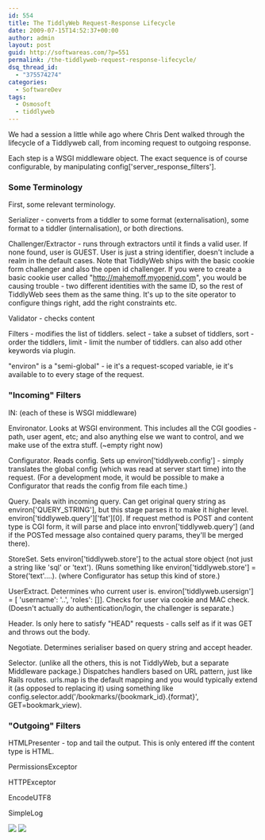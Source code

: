 ```yaml
---
id: 554
title: The TiddlyWeb Request-Response Lifecycle
date: 2009-07-15T14:52:37+00:00
author: admin
layout: post
guid: http://softwareas.com/?p=551
permalink: /the-tiddlyweb-request-response-lifecycle/
dsq_thread_id:
  - "375574274"
categories:
  - SoftwareDev
tags:
  - Osmosoft
  - tiddlyweb
---
```

We had a session a little while ago where Chris Dent walked through the lifecycle of a Tiddlyweb call, from incoming request to outgoing response.

Each step is a WSGI middleware object. The exact sequence is of course configurable, by manipulating config['server_response_filters'].

<h3>Some Terminology</h3>

First, some relevant terminology.

Serializer - converts from a tiddler to some format (externalisation), some format to a tiddler (internalisation), or both directions.

Challenger/Extractor - runs through extractors until it finds a valid user. If none found, user is GUEST. User is just a string identifier, doesn't include a realm in the default cases. Note that TiddlyWeb ships with the basic cookie form challenger and also the open id challenger. If you were to create a basic cookie user called "http://mahemoff.myopenid.com", you would be causing trouble - two different identities with the same ID, so the rest of TiddlyWeb sees them as the same thing. It's up to the site operator to configure things right, add the right constraints etc.

Validator - checks content

Filters - modifies the list of tiddlers. select - take a subset of tiddlers, sort - order the tiddlers, limit - limit the number of tiddlers. can also add other keywords via plugin.

"environ" is a "semi-global" - ie it's a request-scoped variable, ie it's available to to every stage of the request.

<h3>"Incoming" Filters</h3>

IN: (each of these is WSGI middleware)

Environator. Looks at WSGI environment. This includes all the CGI goodies - path, user agent, etc; and also anything else we want to control, and we make use of the extra stuff. (~empty right now)

Configurator. Reads config. Sets up environ['tiddlyweb.config'] - simply translates the global config (which was read at server start time) into the request. (For a development mode, it would be possible to make a Configurator that reads the config from file each time.)

Query. Deals with incoming query. Can get original query string as environ['QUERY_STRING'], but this stage parses it to make it higher level. environ['tiddlyweb.query']['fat'][0]. If request method is POST and content type is CGI form, it will parse and place into envron['tiddlyweb.query'] (and if the POSTed message also contained query params, they'll be merged there).

StoreSet. Sets environ['tiddlyweb.store'] to the actual store object (not just a string like 'sql' or 'text'). (Runs something like environ['tiddlyweb.store'] = Store('text'....). (where Configurator has setup this kind of store.)

UserExtract. Determines who current user is. environ['tiddlyweb.usersign'] = [ 'username': '..', 'roles': []]. Checks for user via cookie and MAC check. (Doesn't actually do authentication/login, the challenger is separate.)

Header. Is only here to satisfy "HEAD" requests - calls self as if it was GET and throws out the body.

Negotiate. Determines serialiser based on query string and accept header.

Selector. (unlike all the others, this is not TiddlyWeb, but a separate Middleware package.) Dispatches handlers based on URL pattern, just like Rails routes. urls.map is the default mapping and you would typically extend it (as opposed to replacing it) using something like config.selector.add('/bookmarks/{bookmark_id}.{format}', GET=bookmark_view).

<h3>"Outgoing" Filters</h3>

HTMLPresenter - top and tail the output. This is only entered iff the content type is HTML.

PermissionsExceptor

HTTPExceptor

EncodeUTF8

SimpleLog

<img src="http://farm3.static.flickr.com/2651/3740218822_2f877a8f0f_d.jpg" />

<img src="http://farm3.static.flickr.com/2618/3739425997_35a8055230.jpg" />